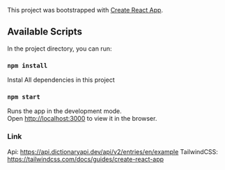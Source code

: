 This project was bootstrapped with [Create React App](https://github.com/facebook/create-react-app).

## Available Scripts

In the project directory, you can run:

### `npm install`

Instal All dependencies in this project

### `npm start`

Runs the app in the development mode.<br />
Open [http://localhost:3000](http://localhost:3000) to view it in the browser.

### Link

Api: https://api.dictionaryapi.dev/api/v2/entries/en/example
TailwindCSS: https://tailwindcss.com/docs/guides/create-react-app
